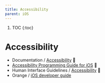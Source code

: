 ```yaml
---
title: Accessibility
parent: iOS
---
```


1. TOC
{:toc}
# Accessibility
- Documentation / [Accessibility](https://developer.apple.com/documentation/accessibility)  
- [Accessibility Programming Guide for iOS](https://developer.apple.com/library/archive/documentation/UserExperience/Conceptual/iPhoneAccessibility/Making_Application_Accessible/Making_Application_Accessible.html)  
- Human Interface Guidelines / [Accessibility](https://developer.apple.com/design/human-interface-guidelines/foundations/accessibility)  
- Orange / [iOS developer guide](https://a11y-guidelines.orange.com/en/mobile/ios/development/)
